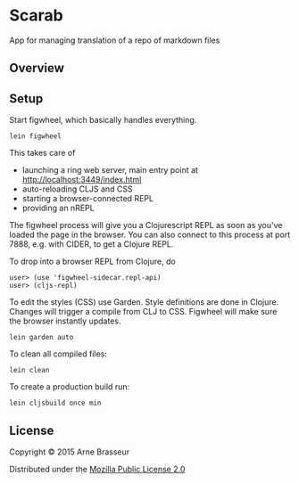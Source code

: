 # Scarab

App for managing translation of a repo of markdown files

## Overview

## Setup

Start figwheel, which basically handles everything.

    lein figwheel

This takes care of

* launching a ring web server, main entry point at [http://localhost:3449/index.html](http://localhost:3449/index.html)
* auto-reloading CLJS and CSS
* starting a browser-connected REPL
* providing an nREPL

The figwheel process will give you a Clojurescript REPL as soon as you've loaded
the page in the browser. You can also connect to this process at port 7888, e.g.
with CIDER, to get a Clojure REPL.

To drop into a browser REPL from Clojure, do

```
user> (use 'figwheel-sidecar.repl-api)
user> (cljs-repl)
```

To edit the styles (CSS) use Garden. Style definitions are done in Clojure. Changes will trigger a compile from CLJ to CSS. Figwheel will make sure the browser instantly updates.

    lein garden auto

To clean all compiled files:

    lein clean

To create a production build run:

    lein cljsbuild once min

## License

Copyright © 2015 Arne Brasseur

Distributed under the [Mozilla Public License 2.0](https://www.mozilla.org/en-US/MPL/2.0/)
